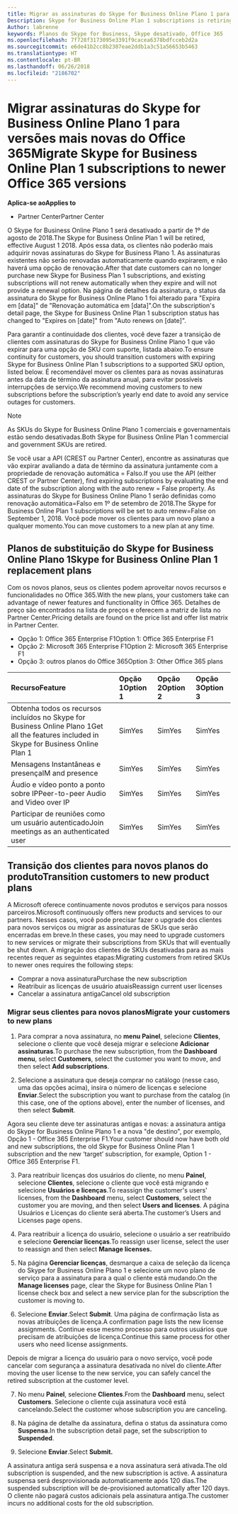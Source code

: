 ```yaml
---
title: Migrar as assinaturas do Skype for Business Online Plano 1 para versões mais recentes do Office 365 | Partner Center
Description: Skype for Business Online Plan 1 subscriptions is retiring.
Author: labrenne
keywords: Planos do Skype for Business, Skype desativado, Office 365
ms.openlocfilehash: 7f728f3173095e3391f9cacea6378bdfcceb2d2a
ms.sourcegitcommit: e6de41b2cc8b2307eae2ddb1a3c51a56653b5463
ms.translationtype: HT
ms.contentlocale: pt-BR
ms.lasthandoff: 06/26/2018
ms.locfileid: "2186702"
---
```

# <a name="migrate-skype-for-business-online-plan-1-subscriptions-to-newer-office-365-versions"></a><span data-ttu-id="8910e-103">Migrar assinaturas do Skype for Business Online Plano 1 para versões mais novas do Office 365</span><span class="sxs-lookup"><span data-stu-id="8910e-103">Migrate Skype for Business Online Plan 1 subscriptions to newer Office 365 versions</span></span>

**<span data-ttu-id="8910e-104">Aplica-se ao</span><span class="sxs-lookup"><span data-stu-id="8910e-104">Applies to</span></span>**

- <span data-ttu-id="8910e-105">Partner Center</span><span class="sxs-lookup"><span data-stu-id="8910e-105">Partner Center</span></span>

<span data-ttu-id="8910e-106">O Skype for Business Online Plano 1 será desativado a partir de 1º de agosto de 2018.</span><span class="sxs-lookup"><span data-stu-id="8910e-106">The Skype for Business Online Plan 1 will be retired, effective August 1 2018.</span></span> <span data-ttu-id="8910e-107">Após essa data, os clientes não poderão mais adquirir novas assinaturas do Skype for Business Plano 1. As assinaturas existentes não serão renovadas automaticamente quando expirarem, e não haverá uma opção de renovação.</span><span class="sxs-lookup"><span data-stu-id="8910e-107">After that date customers can no longer purchase new Skype for Business Plan 1 subscriptions, and existing subscriptions will not renew automatically when they expire and will not provide a renewal option.</span></span> <span data-ttu-id="8910e-108">Na página de detalhes da assinatura, o status da assinatura do Skype for Business Online Plano 1 foi alterado para "Expira em [data]" de "Renovação automática em [data]".</span><span class="sxs-lookup"><span data-stu-id="8910e-108">On the subscription's detail page, the Skype for Business Online Plan 1 subscription status has changed to "Expires on [date]" from "Auto renews on [date]".</span></span>  

<span data-ttu-id="8910e-109">Para garantir a continuidade dos clientes, você deve fazer a transição de clientes com assinaturas do Skype for Business Online Plano 1 que vão expirar para uma opção de SKU com suporte, listada abaixo.</span><span class="sxs-lookup"><span data-stu-id="8910e-109">To ensure continuity for customers, you should transition customers with expiring Skype for Business Online Plan 1 subscriptions to a supported SKU option, listed below.</span></span> <span data-ttu-id="8910e-110">É recomendável mover os clientes para as novas assinaturas antes da data de término da assinatura anual, para evitar possíveis interrupções de serviço.</span><span class="sxs-lookup"><span data-stu-id="8910e-110">We recommend moving customers to new subscriptions before the subscription’s yearly end date to avoid any service outages for customers.</span></span> 

>[!NOTE]
><span data-ttu-id="8910e-111">As SKUs do Skype for Business Online Plano 1 comerciais e governamentais estão sendo desativadas.</span><span class="sxs-lookup"><span data-stu-id="8910e-111">Both Skype for Business Online Plan 1 commercial and government SKUs are retired.</span></span>

<span data-ttu-id="8910e-112">Se você usar a API (CREST ou Partner Center), encontre as assinaturas que vão expirar avaliando a data de término da assinatura juntamente com a propriedade de renovação automática = Falso.</span><span class="sxs-lookup"><span data-stu-id="8910e-112">If you use the API (either CREST or Partner Center), find expiring subscriptions by evaluating the end date of the subscription along with the auto renew = False property.</span></span> <span data-ttu-id="8910e-113">As assinaturas do Skype for Business Online Plano 1 serão definidas como renovação automática=Falso em 1º de setembro de 2018.</span><span class="sxs-lookup"><span data-stu-id="8910e-113">The Skype for Business Online Plan 1 subscriptions will be set to auto renew=False on September 1, 2018.</span></span> <span data-ttu-id="8910e-114">Você pode mover os clientes para um novo plano a qualquer momento.</span><span class="sxs-lookup"><span data-stu-id="8910e-114">You can move customers to a new plan at any time.</span></span> 

## <a name="skype-for-business-online-plan-1-replacement-plans"></a><span data-ttu-id="8910e-115">Planos de substituição do Skype for Business Online Plano 1</span><span class="sxs-lookup"><span data-stu-id="8910e-115">Skype for Business Online Plan 1 replacement plans</span></span>

<span data-ttu-id="8910e-116">Com os novos planos, seus os clientes podem aproveitar novos recursos e funcionalidades no Office 365.</span><span class="sxs-lookup"><span data-stu-id="8910e-116">With the new plans, your customers take can advantage of newer features and functionality in Office 365.</span></span> <span data-ttu-id="8910e-117">Detalhes de preço são encontrados na lista de preços e oferecem a matriz de lista no Partner Center.</span><span class="sxs-lookup"><span data-stu-id="8910e-117">Pricing details are found on the price list and offer list matrix in Partner Center.</span></span> 

- <span data-ttu-id="8910e-118">Opção 1: Office 365 Enterprise F1</span><span class="sxs-lookup"><span data-stu-id="8910e-118">Option 1: Office 365 Enterprise F1</span></span>
- <span data-ttu-id="8910e-119">Opção 2: Microsoft 365 Enterprise F1</span><span class="sxs-lookup"><span data-stu-id="8910e-119">Option 2: Microsoft 365 Enterprise F1</span></span>
- <span data-ttu-id="8910e-120">Opção 3: outros planos do Office 365</span><span class="sxs-lookup"><span data-stu-id="8910e-120">Option 3: Other Office 365 plans</span></span>

|**<span data-ttu-id="8910e-121">Recurso</span><span class="sxs-lookup"><span data-stu-id="8910e-121">Feature</span></span>**    |**<span data-ttu-id="8910e-122">Opção 1</span><span class="sxs-lookup"><span data-stu-id="8910e-122">Option 1</span></span>**   |**<span data-ttu-id="8910e-123">Opção 2</span><span class="sxs-lookup"><span data-stu-id="8910e-123">Option 2</span></span>**   |**<span data-ttu-id="8910e-124">Opção 3</span><span class="sxs-lookup"><span data-stu-id="8910e-124">Option 3</span></span>**   |
|:-----------------|:-----------------|:-------------|:------------|
|<span data-ttu-id="8910e-125">Obtenha todos os recursos incluídos no Skype for Business Online Plano 1</span><span class="sxs-lookup"><span data-stu-id="8910e-125">Get all the features included in Skype for Business Online Plan 1</span></span>|<span data-ttu-id="8910e-126">Sim</span><span class="sxs-lookup"><span data-stu-id="8910e-126">Yes</span></span>   |<span data-ttu-id="8910e-127">Sim</span><span class="sxs-lookup"><span data-stu-id="8910e-127">Yes</span></span>   |<span data-ttu-id="8910e-128">Sim</span><span class="sxs-lookup"><span data-stu-id="8910e-128">Yes</span></span>   |
|<span data-ttu-id="8910e-129">Mensagens Instantâneas e presença</span><span class="sxs-lookup"><span data-stu-id="8910e-129">IM and presence</span></span> |<span data-ttu-id="8910e-130">Sim</span><span class="sxs-lookup"><span data-stu-id="8910e-130">Yes</span></span>   |<span data-ttu-id="8910e-131">Sim</span><span class="sxs-lookup"><span data-stu-id="8910e-131">Yes</span></span>   |<span data-ttu-id="8910e-132">Sim</span><span class="sxs-lookup"><span data-stu-id="8910e-132">Yes</span></span>   |
|<span data-ttu-id="8910e-133">Áudio e vídeo ponto a ponto sobre IP</span><span class="sxs-lookup"><span data-stu-id="8910e-133">Peer-to-peer Audio and Video over IP</span></span>|<span data-ttu-id="8910e-134">Sim</span><span class="sxs-lookup"><span data-stu-id="8910e-134">Yes</span></span>   |<span data-ttu-id="8910e-135">Sim</span><span class="sxs-lookup"><span data-stu-id="8910e-135">Yes</span></span>   |<span data-ttu-id="8910e-136">Sim</span><span class="sxs-lookup"><span data-stu-id="8910e-136">Yes</span></span>   
|<span data-ttu-id="8910e-137">Participar de reuniões como um usuário autenticado</span><span class="sxs-lookup"><span data-stu-id="8910e-137">Join meetings as an authenticated user</span></span>| <span data-ttu-id="8910e-138">Sim</span><span class="sxs-lookup"><span data-stu-id="8910e-138">Yes</span></span>   |<span data-ttu-id="8910e-139">Sim</span><span class="sxs-lookup"><span data-stu-id="8910e-139">Yes</span></span>   |<span data-ttu-id="8910e-140">Sim</span><span class="sxs-lookup"><span data-stu-id="8910e-140">Yes</span></span>   |

## <a name="transition-customers-to-new-product-plans"></a><span data-ttu-id="8910e-141">Transição dos clientes para novos planos do produto</span><span class="sxs-lookup"><span data-stu-id="8910e-141">Transition customers to new product plans</span></span>

<span data-ttu-id="8910e-142">A Microsoft oferece continuamente novos produtos e serviços para nossos parceiros.</span><span class="sxs-lookup"><span data-stu-id="8910e-142">Microsoft continuously offers new products and services to our partners.</span></span> <span data-ttu-id="8910e-143">Nesses casos, você pode precisar fazer o upgrade dos clientes para novos serviços ou migrar as assinaturas de SKUs que serão encerradas em breve.</span><span class="sxs-lookup"><span data-stu-id="8910e-143">In these cases, you may need to upgrade customers to new services or migrate their subscriptions from SKUs that will eventually be shut down.</span></span> <span data-ttu-id="8910e-144">A migração dos clientes de SKUs desativadas para as mais recentes requer as seguintes etapas:</span><span class="sxs-lookup"><span data-stu-id="8910e-144">Migrating customers from retired SKUs to newer ones requires the following steps:</span></span>

- <span data-ttu-id="8910e-145">Comprar a nova assinatura</span><span class="sxs-lookup"><span data-stu-id="8910e-145">Purchase the new subscription</span></span>
- <span data-ttu-id="8910e-146">Reatribuir as licenças de usuário atuais</span><span class="sxs-lookup"><span data-stu-id="8910e-146">Reassign current user licenses</span></span>
- <span data-ttu-id="8910e-147">Cancelar a assinatura antiga</span><span class="sxs-lookup"><span data-stu-id="8910e-147">Cancel old subscription</span></span>

### <a name="migrate-your-customers-to-new-plans"></a><span data-ttu-id="8910e-148">Migrar seus clientes para novos planos</span><span class="sxs-lookup"><span data-stu-id="8910e-148">Migrate your customers to new plans</span></span>

1. <span data-ttu-id="8910e-149">Para comprar a nova assinatura, no **menu Painel**, selecione **Clientes**, selecione o cliente que você deseja migrar e selecione **Adicionar assinaturas**.</span><span class="sxs-lookup"><span data-stu-id="8910e-149">To purchase the new subscription, from the **Dashboard menu**, select **Customers**, select the customer you want to move, and then select **Add subscriptions**.</span></span>

2. <span data-ttu-id="8910e-150">Selecione a assinatura que deseja comprar no catálogo (nesse caso, uma das opções acima), insira o número de licenças e selecione **Enviar**.</span><span class="sxs-lookup"><span data-stu-id="8910e-150">Select the subscription you want to purchase from the catalog (in this case, one of the options above), enter the number of licenses, and then select **Submit**.</span></span> 

<span data-ttu-id="8910e-151">Agora seu cliente deve ter assinaturas antigas e novas: a assinatura antiga do Skype for Business Online Plano 1 e a nova "de destino", por exemplo, Opção 1 - Office 365 Enterprise F1.</span><span class="sxs-lookup"><span data-stu-id="8910e-151">Your customer should now have both old and new subscriptions, the old Skype for Business Online Plan 1  subscription and the new ‘target’ subscription, for example, Option 1 - Office 365 Enterprise F1.</span></span>

3. <span data-ttu-id="8910e-152">Para reatribuir licenças dos usuários do cliente, no menu **Painel**, selecione **Clientes**, selecione o cliente que você está migrando e selecione **Usuários e licenças**.</span><span class="sxs-lookup"><span data-stu-id="8910e-152">To reassign the customer's users' licenses, from the **Dashboard** menu, select **Customers**, select the customer you are moving, and then select **Users and licenses**.</span></span> <span data-ttu-id="8910e-153">A página Usuários e Licenças do cliente será aberta.</span><span class="sxs-lookup"><span data-stu-id="8910e-153">The customer’s Users and Licenses page opens.</span></span>

4. <span data-ttu-id="8910e-154">Para reatribuir a licença do usuário, selecione o usuário a ser reatribuído e selecione **Gerenciar licenças**.</span><span class="sxs-lookup"><span data-stu-id="8910e-154">To reassign user license, select the user to reassign and then select **Manage licenses.**</span></span>

5. <span data-ttu-id="8910e-155">Na página **Gerenciar licenças**, desmarque a caixa de seleção da licença do Skype for Business Online Plano 1 e selecione um novo plano de serviço para a assinatura para a qual o cliente está mudando.</span><span class="sxs-lookup"><span data-stu-id="8910e-155">On the **Manage licenses** page, clear the Skype for Business Online Plan 1 license check box and select a new service plan for the subscription the customer is moving to.</span></span>

6. <span data-ttu-id="8910e-156">Selecione **Enviar**.</span><span class="sxs-lookup"><span data-stu-id="8910e-156">Select **Submit**.</span></span> <span data-ttu-id="8910e-157">Uma página de confirmação lista as novas atribuições de licença.</span><span class="sxs-lookup"><span data-stu-id="8910e-157">A confirmation page lists the new license assignments.</span></span> <span data-ttu-id="8910e-158">Continue esse mesmo processo para outros usuários que precisam de atribuições de licença.</span><span class="sxs-lookup"><span data-stu-id="8910e-158">Continue this same process for other users who need license assignments.</span></span>

<span data-ttu-id="8910e-159">Depois de migrar a licença do usuário para o novo serviço, você pode cancelar com segurança a assinatura desativada no nível do cliente.</span><span class="sxs-lookup"><span data-stu-id="8910e-159">After moving the user license to the new service, you can safely cancel the retired subscription at the customer level.</span></span>

7. <span data-ttu-id="8910e-160">No menu **Painel**, selecione **Clientes**.</span><span class="sxs-lookup"><span data-stu-id="8910e-160">From the **Dashboard** menu, select **Customers**.</span></span> <span data-ttu-id="8910e-161">Selecione o cliente cuja assinatura você está cancelando.</span><span class="sxs-lookup"><span data-stu-id="8910e-161">Select the customer whose subscription you are canceling.</span></span>

8. <span data-ttu-id="8910e-162">Na página de detalhe da assinatura, defina o status da assinatura como **Suspensa**.</span><span class="sxs-lookup"><span data-stu-id="8910e-162">In the subscription detail page, set the subscription to **Suspended**.</span></span>

9. <span data-ttu-id="8910e-163">Selecione **Enviar**.</span><span class="sxs-lookup"><span data-stu-id="8910e-163">Select **Submit.**</span></span>

<span data-ttu-id="8910e-164">A assinatura antiga será suspensa e a nova assinatura será ativada.</span><span class="sxs-lookup"><span data-stu-id="8910e-164">The old subscription is suspended, and the new subscription is active.</span></span> <span data-ttu-id="8910e-165">A assinatura suspensa será desprovisionada automaticamente após 120 dias.</span><span class="sxs-lookup"><span data-stu-id="8910e-165">The suspended subscription will be de-provisioned automatically after 120 days.</span></span> <span data-ttu-id="8910e-166">O cliente não pagará custos adicionais pela assinatura antiga.</span><span class="sxs-lookup"><span data-stu-id="8910e-166">The customer incurs no additional costs for the old subscription.</span></span>

